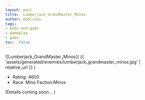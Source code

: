 ```yaml
---
layout: post
title:  Lumberjack_GrandMaster_Minos
author: Goblinou
tags:
- gobs-and-gods
- gameplay
- gobs
toc:  false
---
```


![Lumberjack_GrandMaster_Minos]( {{ 'assets/generated/enemies/lumberjack_grandmaster_minos.jpg' | relative_url }} )
- Rating: 4600
- Race: Mino  Faction:Minos

(Details coming soon... )